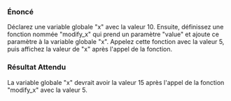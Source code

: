 ### Énoncé

Déclarez une variable globale "x" avec la valeur 10. Ensuite, définissez une fonction nommée "modify_x" qui prend un paramètre "value" et ajoute ce paramètre à la variable globale "x". Appelez cette fonction avec la valeur 5, puis affichez la valeur de "x" après l'appel de la fonction.

### Résultat Attendu

La variable globale "x" devrait avoir la valeur 15 après l'appel de la fonction "modify_x" avec la valeur 5.